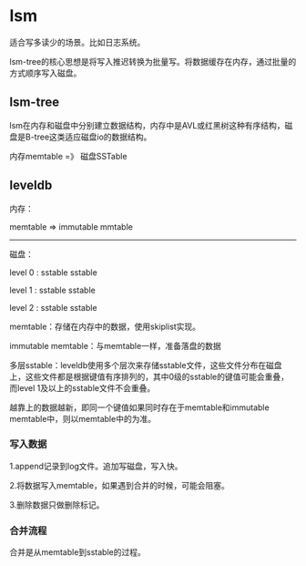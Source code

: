 # lsm

适合写多读少的场景。比如日志系统。

lsm-tree的核心思想是将写入推迟转换为批量写。将数据缓存在内存，通过批量的方式顺序写入磁盘。

## lsm-tree

lsm在内存和磁盘中分别建立数据结构，内存中是AVL或红黑树这种有序结构，磁盘是B-tree这类适应磁盘io的数据结构。

内存memtable =》 磁盘SSTable

## leveldb

内存：

memtable => immutable mmtable

----------

磁盘：

level 0 : sstable sstable

level 1 : sstable sstable

level 2 : sstable sstable

memtable：存储在内存中的数据，使用skiplist实现。

immutable memtable：与memtable一样，准备落盘的数据

多层sstable：leveldb使用多个层次来存储sstable文件，这些文件分布在磁盘上，这些文件都是根据键值有序排列的，其中0级的sstable的键值可能会重叠，而level 1及以上的sstable文件不会重叠。

越靠上的数据越新，即同一个键值如果同时存在于memtable和immutable memtable中，则以memtable中的为准。

### 写入数据

1.append记录到log文件。追加写磁盘，写入快。

2.将数据写入memtable，如果遇到合并的时候，可能会阻塞。

3.删除数据只做删除标记。

### 合并流程

合并是从memtable到sstable的过程。
